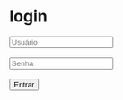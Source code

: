 ﻿# login
<!DOCTYPE html>
<html lang="pt-br">
<head>
    <meta charset="UTF-8">
    <meta name="viewport" content="width=device-width, initial-scale=1.0">
    <link href="login.css" rel="stylesheet">
    <link href="https://cdn.jsdelivr.net/npm/bootstrap@5.3.5/dist/css/bootstrap.min.css" rel="stylesheet" integrity="sha384-SgOJa3DmI69IUzQ2PVdRZhwQ+dy64/BUtbMJw1MZ8t5HZApcHrRKUc4W0kG879m7" crossorigin="anonymous">
    <title>Login</title>
</head>
<body>
    <div class="login">
        <div class="card body">
            <form>
                <input type="text" placeholder="Usuário" class="text" required>
                <br><br>
                <input type="password" placeholder="Senha" class="text" required>
                <br><br>
                <button onclick="alert('Foi feito sem Biblioteca')">Entrar</button>
            </form>
        </div>
    </div>
</body>
</html>
